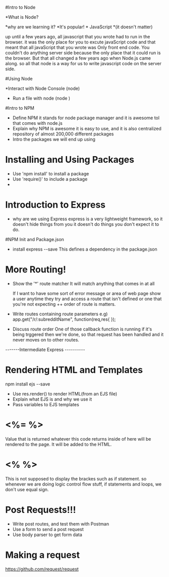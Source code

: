 #Intro to Node

*What is Node?

*why are we learning it?
    *It's popular! 
    * JavaScript
*(it doesn't matter)

up until a few years ago, all javascript that you wrote had to run in the browser.
it was the only place for you to excute javaScript code and that meant that all javaScript that you wrote
was Only front end code. You couldn't do anything server side because the only place that it could run is the browser.
But that all changed a few years ago when Node.js came along. so all that node is a way for us to write javascript code on the server side.

#Using Node

*Interact with Node Console (node)
* Run a file with node (node <fileName>)

#Intro to NPM

* Define NPM
    it stands for node package manager and it is awesome tol that comes with node.js
* Explain why NPM is awesome 
    it is easy to use, and it is also centralized repository of almost 200,000 different packages
* Intro the packages we will end up using


# Installing and Using Packages

* Use 'npm install' to install a package
* Use 'require()' to include a package 
* 

# Introduction to Express

* why are we using Express
    express is a very lightweight framework, so it doesn't hide things from you
    it doesn't do things you don't expect it to do.


#NPM Init and Package.json
* install express --save
    This defines a dependency in the package.json

# More Routing!

* Show the '*' route matcher
    It will match anything that comes in at all

    If I want to have some sort of error message or area of web page show a user anytime
    they try and access a route that isn't defined or one that you're not expecting
    ++ order of route is matters.
    
* Write routes containing route parameters
 e.g) app.get("/r/:subredditName", function(req,res{
     });
    
* Discuss route order
    One of those callback function is running if it's being trggered then we're done, so
    that request has been handled and it never moves on to other routes.

-------Intermediate Express ----------

# Rendering HTML and Templates

npm install ejs --save

* Use res.render() to render HTML(from an EJS file)
* Explain what EJS is and why we use it
* Pass variables to EJS templates


# <%= %>   
Value that is returned whatever this code returns inside of here will be rendered to the page.
It will be added to the HTML.

# <% %>
This is not supposed to display the brackes such as if statement.
so whenever we are doing logic control flow stuff, if statements and loops, 
we don't use equal sign.

# Post Requests!!!

* Write post routes, and test them with Postman
* Use a form to send a post request
* Use body parser to get form data

# Making a request

https://github.com/request/request